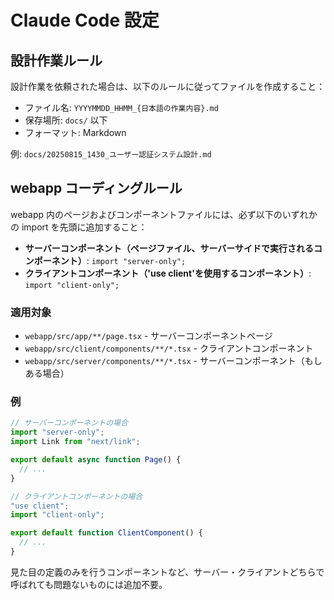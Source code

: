 # Claude Code 設定

## 設計作業ルール

設計作業を依頼された場合は、以下のルールに従ってファイルを作成すること：

- ファイル名: `YYYYMMDD_HHMM_{日本語の作業内容}.md`
- 保存場所: `docs/` 以下
- フォーマット: Markdown

例: `docs/20250815_1430_ユーザー認証システム設計.md`

## webapp コーディングルール

webapp 内のページおよびコンポーネントファイルには、必ず以下のいずれかの import を先頭に追加すること：

- **サーバーコンポーネント（ページファイル、サーバーサイドで実行されるコンポーネント）**: `import "server-only";`
- **クライアントコンポーネント（'use client'を使用するコンポーネント）**: `import "client-only";`

### 適用対象

- `webapp/src/app/**/page.tsx` - サーバーコンポーネントページ
- `webapp/src/client/components/**/*.tsx` - クライアントコンポーネント
- `webapp/src/server/components/**/*.tsx` - サーバーコンポーネント（もしある場合）

### 例

```typescript
// サーバーコンポーネントの場合
import "server-only";
import Link from "next/link";

export default async function Page() {
  // ...
}

// クライアントコンポーネントの場合
"use client";
import "client-only";

export default function ClientComponent() {
  // ...
}
```

見た目の定義のみを行うコンポーネントなど、サーバー・クライアントどちらで呼ばれても問題ないものには追加不要。
